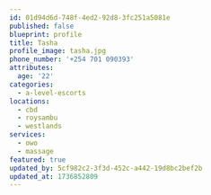 ```yaml
---
id: 01d94d6d-748f-4ed2-92d8-3fc251a5081e
published: false
blueprint: profile
title: Tasha
profile_image: tasha.jpg
phone_number: '+254 701 090393'
attributes:
  age: '22'
categories:
  - a-level-escorts
locations:
  - cbd
  - roysambu
  - westlands
services:
  - owo
  - massage
featured: true
updated_by: 5cf982c2-3f3d-452c-a442-19d8bc2bef2b
updated_at: 1736852809
---
```

